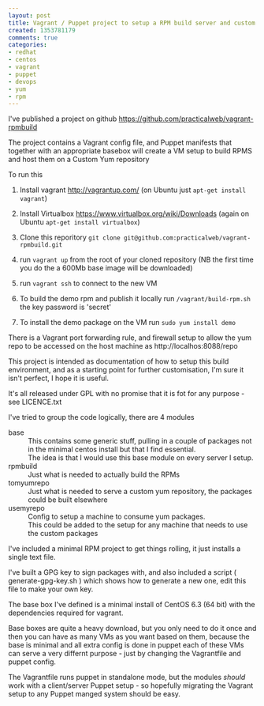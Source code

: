 ```yaml
---
layout: post
title: Vagrant / Puppet project to setup a RPM build server and custom yum repository
created: 1353781179
comments: true
categories:
- redhat
- centos
- vagrant
- puppet
- devops
- yum
- rpm
---
```

<p>I've published a project on github <a href="https://github.com/practicalweb/vagrant-rpmbuild">https://github.com/practicalweb/vagrant-rpmbuild</a></p>



<p>The project contains a Vagrant config file, and Puppet manifests that together with an appropriate basebox will create a VM setup to build RPMS and host them on a Custom Yum repository</p>

<p>To run this</p>

<ol>
<li><p>Install vagrant <a href="http://vagrantup.com/">http://vagrantup.com/</a> (on Ubuntu just <code>apt-get install vagrant</code>)</p></li>
<li><p>Install Virtualbox <a href="https://www.virtualbox.org/wiki/Downloads">https://www.virtualbox.org/wiki/Downloads</a> (again on Ubuntu <code>apt-get install virtualbox</code>)</p></li>
<li><p>Clone this reporitory <code>git clone git@github.com:practicalweb/vagrant-rpmbuild.git</code></p></li>
<li><p>run <code>vagrant up</code> from the root of your cloned repository (NB the first time you do the a 600Mb base image will be downloaded)</p></li>
<li><p>run <code>vagrant ssh</code> to connect to the new VM  </p></li>
<li><p>To build the demo rpm and publish it locally run <code>/vagrant/build-rpm.sh</code> the key password is 'secret'</p></li>
<li><p>To install the demo package on the VM run <code>sudo yum install demo</code></p></li>
</ol><p>There is a Vagrant port forwarding rule, and firewall setup to allow the yum repo to be accessed on the host machine as http://localhos:8088/repo</p>

<p>This project is intended as documentation of how to setup this build environment, and as a starting point for further customisation, I'm sure it isn't perfect, I hope it is useful.</p>

<p>It's all released under GPL with no promise that it is fot for any purpose - see LICENCE.txt </p>

<p>I've tried to group the code logically, there are 4 modules</p>

<dl>
<dt>base</dt>
    <dd>This contains some generic stuff, pulling in a couple of packages not in the minimal centos install but that I find essential.</dd><dd>
    </dd><dd>The idea is that I would use this base module on every server I setup.</dd>

  

<dt>rpmbuild</dt>
    <dd>Just what is needed to actually build the RPMs</dd><dd>
  
  </dd>

<dt>tomyumrepo</dt>
     <dd>Just what is needed to serve a custom yum repository, the packages could be built elsewhere</dd>
  <dt>usemyrepo</dt>
     <dd>Config to setup a machine to consume yum packages.</dd>
     <dd>This could be added to the setup for any machine that needs to use the custom packages</dd>
</dl><p>I've included a minimal RPM project to get things rolling, it just installs a single text file.</p>

<p>I've built a GPG key to sign packages with, and also included a script ( generate-gpg-key.sh ) which shows how to generate a new one, edit this file to make your own key.</p>

<p>The base box I've defined is a minimal install of CentOS 6.3 (64 bit) with the dependencies required for vagrant.</p>

<p>Base boxes are quite a heavy download, but you only need to do it once and then you can have as many VMs as you want based on them, because the base is minimal and all extra config is done in puppet each of these VMs can serve a very differnt purpose - just by changing the Vagrantfile and puppet config.</p>

<p>The Vagrantfile runs puppet in standalone mode, but the modules <em>should</em> work with a client/server Puppet setup - so hopefully migrating the Vagrant setup to any Puppet manged system should be easy.</p>
